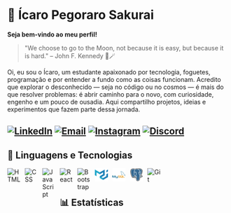 # 🚀 Ícaro Pegoraro Sakurai
**Seja bem-vindo ao meu perfil!**
> "We choose to go to the Moon, not because it is easy, but because it is hard." – John F. Kennedy 🎩🪄

Oi, eu sou o Ícaro, um estudante apaixonado por tecnologia, foguetes, programação e por entender a fundo como as coisas funcionam. Acredito que explorar o desconhecido — seja no código ou no cosmos — é mais do que resolver problemas: é abrir caminho para o novo, com curiosidade, engenho e um pouco de ousadia. Aqui compartilho projetos, ideias e experimentos que fazem parte dessa jornada.

[![LinkedIn](https://img.shields.io/badge/-LinkedIn-0A66C2?style=for-the-badge&logo=linkedin&logoColor=white)](https://www.linkedin.com/in/icaro-pegoraro-sakurai-670726354/)
[![Email](https://img.shields.io/badge/-Email-D14836?style=for-the-badge&logo=gmail&logoColor=white)](mailto:icaropegsakurai@gmail.com)
[![Instagram](https://img.shields.io/badge/Instagram-E4405F?style=for-the-badge&logo=instagram&logoColor=white)](https://instagram.com/icaro_pegoraro7)
[![Discord](https://img.shields.io/badge/Discord-5865F2?style=for-the-badge&logo=discord&logoColor=white)]()
---
## 🤖 Linguagens e Tecnologias
<img align="left" alt="HTML" title="HTML" width="30px" style="padding-right: 10px;" src="https://cdn.jsdelivr.net/gh/devicons/devicon@latest/icons/html5/html5-original.svg" />
<img align="left" alt="CSS" title="CSS" width="30px" style="padding-right: 10px;" src="https://cdn.jsdelivr.net/gh/devicons/devicon@latest/icons/css3/css3-original.svg" />
<img align="left" alt="JavaScript" title="JavaScript" width="30px" style="padding-right: 10px;" src="https://cdn.jsdelivr.net/gh/devicons/devicon@latest/icons/javascript/javascript-original.svg" />
<!--<img align="left" alt="TypeScript" title="TypeScript" width="30px" style="padding-right: 10px;" src="https://cdn.jsdelivr.net/gh/devicons/devicon@latest/icons/typescript/typescript-original.svg" />-->
<img align="left" alt="React" title="React" width="30px" style="padding-right: 10px;" src="https://cdn.jsdelivr.net/gh/devicons/devicon@latest/icons/react/react-original.svg" />
<!--<img align="left" alt="Next.js" title="Next.js" width="30px" style="padding-right: 10px;" src="https://cdn.jsdelivr.net/gh/devicons/devicon@latest/icons/nextjs/nextjs-original.svg" />-->
<img align="left" alt="Bootstrap" title="Bootstrap" width="30px" style="padding-right: 10px;" src="https://cdn.jsdelivr.net/gh/devicons/devicon@latest/icons/bootstrap/bootstrap-original.svg" />
<!--<img align="left" alt="Tailwind" title="Tailwind" width="30px" style="padding-right: 10px;" src="https://cdn.jsdelivr.net/gh/devicons/devicon@latest/icons/tailwindcss/tailwindcss-original.svg" />-->
<!--<img align="left" alt="SASS" title="SASS" width="30px" style="padding-right: 10px;" src="https://cdn.jsdelivr.net/gh/devicons/devicon@latest/icons/sass/sass-original.svg" />-->
<!--<img align="left" alt="Python" title="Python" width="30px" style="padding-right: 10px;" src="https://cdn.jsdelivr.net/gh/devicons/devicon@latest/icons/python/python-original.svg" />-->
<img align="left" alt="MUI" title="MUI" width=30px style="padding-right: 10px;" src="https://github.com/devicons/devicon/blob/v2.16.0/icons/materialui/materialui-original.svg" />
<img align="left" alt="MySQL" title="MySQL" width=30px style="padding-right: 10px;" src="https://github.com/devicons/devicon/blob/v2.16.0/icons/mysql/mysql-original-wordmark.svg" />
<img align="left" alt="PostgreSQL" title="PostgreSQL" width=30px style="padding-right: 10px;" src="https://github.com/devicons/devicon/blob/master/icons/postgresql/postgresql-original.svg" />
<img align="left" alt="Git" title="Git" width="30px" style="padding-right: 10px;" src="https://cdn.jsdelivr.net/gh/devicons/devicon@latest/icons/git/git-original.svg" />

    
<br/>
<br/>


## 📊 Estatísticas
<!--| ![Ícaro GitHub Stats](https://github-readme-stats.vercel.app/api?username=icaropegoraro&show_icons=true&theme=tokyonight&include_all_commits=true&locale=pt-br) | ![Linguagens mais usadas](https://github-readme-stats.vercel.app/api/top-langs/?username=icaropegoraro&theme=tokyonight&layout=compact&custom_title=Tecnologias&langs_count=9) |
| --- | --- |


## 🐍 Snake Game
<img src="https://github.com/icaropegoraro/icaropegoraro/blob/output/github-contribution-grid-snake-dark.svg" alt="snake animation">


